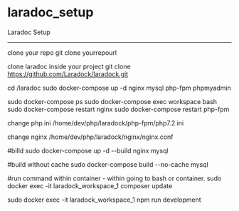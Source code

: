 # laradoc_setup
Laradoc Setup


-------------------------
clone your repo
git clone yourrepourl

clone laradoc inside your project
git clone https://github.com/Laradock/laradock.git

cd /laradoc
sudo docker-compose up -d nginx mysql php-fpm phpmyadmin

sudo docker-compose ps
sudo docker-compose exec workspace bash
sudo docker-compose restart nginx
sudo docker-compose restart php-fpm



change php.ini
/home/dev/php/laradock/php-fpm/php7.2.ini

change nginx
/home/dev/php/laradock/nginx/nginx.conf

#billd
sudo docker-compose up -d --build nginx mysql


#build without cache
sudo docker-compose build --no-cache mysql


#run command within container - within going to bash or container.
sudo docker exec -it laradock_workspace_1 composer update

sudo docker exec -it laradock_workspace_1 npm run development
